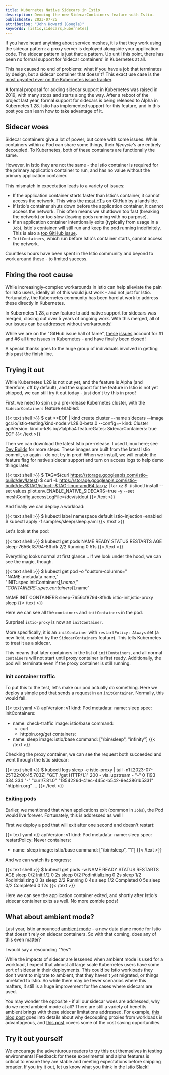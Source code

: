 ```yaml
---
title: Kubernetes Native Sidecars in Istio
description: Demoing the new SidecarContainers feature with Istio.
publishdate: 2023-07-25
attribution: "John Howard (Google)"
keywords: [istio,sidecars,kubernetes]
---
```


If you have heard anything about service meshes, it is that they work using the sidecar pattern: a proxy server is deployed alongside your application code.
The sidecar pattern is just that: a pattern.
Up until this point, there has been no formal support for 'sidecar containers' in Kubernetes at all.

This has caused no end of problems: what if you have a job that terminates by design, but a sidecar container that doesn't?
This exact use case is the [most upvoted ever on the Kubernetes issue tracker](https://github.com/kubernetes/kubernetes/issues/25908).

A formal proposal for adding sidecar support in Kubernetes was raised in 2019, with many stops and starts along the way.
After a reboot of the project last year, formal support for sidecars is being released to Alpha in Kubernetes 1.28.
Istio has implemented support for this feature, and in this post you can learn how to take advantage of it.

## Sidecar woes

Sidecar containers give a lot of power, but come with some issues.
While containers within a Pod can share some things, their *lifecycle's* are entirely decoupled.
To Kubernetes, both of these containers are functionally the same.

However, in Istio they are not the same - the Istio container is required for the primary application container to run,
and has no value without the primary application container.

This mismatch in expectation leads to a variety of issues:
* If the application container starts faster than Istio's container, it cannot access the network.
  This wins the [most +1's](https://github.com/istio/istio/issues/11130) on GitHub by a landslide.
* If Istio's container shuts down before the application container, it cannot access the network.
  This often means we shutdown too fast (breaking the network) or too slow (leaving pods running with no purpose).
* If an application container intentionally exits (typically from usage in a `Job`), Istio's container will still run and keep the pod running indefinitely.
  This is also a [top GitHub issue](https://github.com/istio/istio/issues/11659).
* `InitContainers`, which run before Istio's container starts, cannot access the network.

Countless hours have been spent in the Istio community and beyond to work around these - to limited success.

## Fixing the root cause

While increasingly-complex workarounds in Istio can help alleviate the pain for Istio users, ideally all of this would just work - and not just for Istio.
Fortunately, the Kubernetes community has been hard at work to address these directly in Kubernetes.

In Kubernetes 1.28, a new feature to add native support for sidecars was merged, closing out over 5 years of ongoing work.
With this merged, all of our issues can be addressed without workarounds!

While we are on the "GitHub issue hall of fame", [these](https://github.com/kubernetes/kubernetes/issues/25908) [issues](https://github.com/kubernetes/kubernetes/issues/65502) account for #1 and #6 all time issues in Kubernetes - and have finally been closed!

A special thanks goes to the huge group of individuals involved in getting this past the finish line.

## Trying it out

While Kubernetes 1.28 is not out yet, and the feature is Alpha (and therefore, off by default), and the support for the feature in Istio is not yet shipped, we can still try it out today - just don't try this in prod!

First, we need to spin up a pre-release Kubernetes cluster, with the `SidecarContainers` feature enabled:

{{< text shell >}}
$ cat <<EOF | kind create cluster --name sidecars --image gcr.io/istio-testing/kind-node:v1.28.0-beta.0 --config=-
kind: Cluster
apiVersion: kind.x-k8s.io/v1alpha4
featureGates:
  SidecarContainers: true
EOF
{{< /text >}}

Then we can download the latest Istio pre-release. I used Linux here; see [Dev Builds](https://github.com/istio/istio/wiki/dev-builds) for more steps.
These images are built from the latest Istio commit, so again - do not try in prod!
When we install, we will enable the feature flag for native sidecar support and turn on access logs to help demo things later.

{{< text shell >}}
$ TAG=$(curl https://storage.googleapis.com/istio-build/dev/latest)
$ curl -L https://storage.googleapis.com/istio-build/dev/$TAG/istioctl-$TAG-linux-amd64.tar.gz | tar xz
$ ./istioctl install --set values.pilot.env.ENABLE_NATIVE_SIDECARS=true -y --set meshConfig.accessLogFile=/dev/stdout
{{< /text >}}

And finally we can deploy a workload:

{{< text shell >}}
$ kubectl label namespace default istio-injection=enabled
$ kubectl apply -f samples/sleep/sleep.yaml
{{< /text >}}

Let's look at the pod:

{{< text shell >}}
$ kubectl get pods
NAME                     READY   STATUS    RESTARTS   AGE
sleep-7656cf8794-8fhdk   2/2     Running   0          51s
{{< /text >}}

Everything looks normal at first glance...
If we look under the hood, we can see the magic, though.

{{< text shell >}}
$ kubectl get pod -o "custom-columns="\
"NAME:.metadata.name,"\
"INIT:.spec.initContainers[*].name,"\
"CONTAINERS:.spec.containers[*].name"

NAME                     INIT                     CONTAINERS
sleep-7656cf8794-8fhdk   istio-init,istio-proxy   sleep
{{< /text >}}

Here we can see all the `containers` and `initContainers` in the pod.

Surprise! `istio-proxy` is now an `initContainer`.

More specifically, it is an `initContainer` with `restartPolicy: Always` set (a new field, enabled by the `SidecarContainers` feature).
This tells Kubernetes to treat it as a sidecar.

This means that later containers in the list of `initContainers`, and all normal `containers` will not start until proxy container is first ready.
Additionally, the pod will terminate even if the proxy container is still running.

### Init container traffic

To put this to the test, let's make our pod actually do something.
Here we deploy a simple pod that sends a request in an `initContainer`.
Normally, this would fail.

{{< text yaml >}}
apiVersion: v1
kind: Pod
metadata:
  name: sleep
spec:
  initContainers:
  - name: check-traffic
    image: istio/base
    command:
    - curl
    - httpbin.org/get
  containers:
  - name: sleep
    image: istio/base
    command: ["/bin/sleep", "infinity"]
{{< /text >}}

Checking the proxy container, we can see the request both succeeded and went through the Istio sidecar:

{{< text shell >}}
$ kubectl logs sleep -c istio-proxy | tail -n1
[2023-07-25T22:00:45.703Z] "GET /get HTTP/1.1" 200 - via_upstream - "-" 0 1193 334 334 "-" "curl/7.81.0" "1854226d-41ec-445c-b542-9e43861b5331" "httpbin.org" ...
{{< /text >}}

### Exiting pods

Earlier, we mentioned that when applications exit (common in `Jobs`), the Pod would live forever.
Fortunately, this is addressed as well!

First we deploy a pod that will exit after one second and doesn't restart:

{{< text yaml >}}
apiVersion: v1
kind: Pod
metadata:
  name: sleep
spec:
  restartPolicy: Never
  containers:
- name: sleep
  image: istio/base
  command: ["/bin/sleep", "1"]
{{< /text >}}

And we can watch its progress:

{{< text shell >}}
$ kubectl get pods -w
NAME    READY   STATUS     RESTARTS   AGE
sleep   0/2     Init:1/2   0          2s
sleep   0/2     PodInitializing   0          2s
sleep   1/2     PodInitializing   0          3s
sleep   2/2     Running           0          4s
sleep   1/2     Completed         0          5s
sleep   0/2     Completed         0          12s
{{< /text >}}

Here we can see the application container exited, and shortly after Istio's sidecar container exits as well.
No more zombie pods!

## What about ambient mode?

Last year, Istio announced [ambient mode](/blog/2022/introducing-ambient-mesh/) - a new data plane mode for Istio that doesn't rely on sidecar containers.
So with that coming, does any of this even matter?

I would say a resounding "Yes"!

While the impacts of sidecar are lessened when ambient mode is used for a workload, I expect that almost all large scale Kubernetes users have some sort of sidecar in their deployments.
This could be Istio workloads they don't want to migrate to ambient, that they haven't *yet* migrated, or things unrelated to Istio.
So while there may be fewer scenarios where this matters, it still is a huge improvement for the cases where sidecars are used.

You may wonder the opposite - if all our sidecar woes are addressed, why do we need ambient mode at all?
There are still a variety of benefits ambient brings with these sidecar limitations addressed.
For example, [this blog post](/blog/2023/waypoint-proxy-made-simple/) goes into details about why decoupling proxies from workloads is advantageous, and [this post](/blog/2023/ambient-performance-savings/) covers some of the cost saving opportunities.

## Try it out yourself

We encourage the adventurous readers to try this out themselves in testing environments!
Feedback for these experimental and alpha features is critical to ensure they are stable and meeting expectations before shipping broader.
If you try it out, let us know what you think in the [Istio Slack](/get-involved/)!
